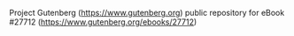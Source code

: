 Project Gutenberg (https://www.gutenberg.org) public repository for eBook #27712 (https://www.gutenberg.org/ebooks/27712)
